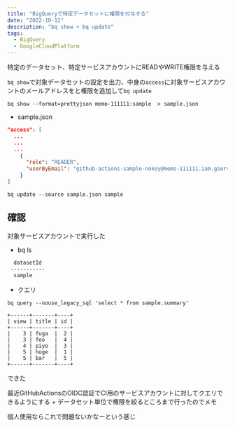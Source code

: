 ```yaml
---
title: "BigQueryで特定データセットに権限を付与する"
date: "2022-10-12"
description: "bq show + bq update"
tags:
  - BigQuery
  - GoogleCloudPlatform
---
```


特定のデータセット、特定サービスアカウントにREADやWRITE権限を与える

`bq show`で対象データセットの設定を出力、中身の`access`に対象サービスアカウントのメールアドレスをと権限を追加して`bq update`

```shell
bq show --format=prettyjson memo-111111:sample  > sample.json
```

- sample.json

```json
"access": [
  ...
  ...
  ...
    {
      "role": "READER",
      "userByEmail": "github-actions-sample-nokey@memo-111111.iam.gserviceaccount.com"
    }
]
```

```shell
bq update --source sample.json sample
```

## 確認

対象サービスアカウントで実行した

- bq ls

```txt
  datasetId  
 ----------- 
  sample     
```

- クエリ

```shell
bq query --nouse_legacy_sql 'select * from sample.summary'
```

```
+------+-------+----+
| view | title | id |
+------+-------+----+
|    3 | fuga  |  2 |
|    3 | foo   |  4 |
|    4 | piyo  |  3 |
|    5 | hoge  |  1 |
|    5 | bar   |  5 |
+------+-------+----+
```

できた

最近GitHubActionsのOIDC認証でCI用のサービスアカウントに対してクエリできるようにする + データセット単位で権限を絞るところまで行ったのでメモ

個人使用ならこれで問題ないかなーという感じ